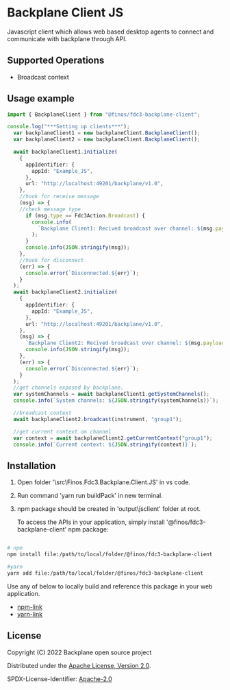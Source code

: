 # Backplane Client JS

Javascript client which allows web based desktop agents to connect and communicate with backplane through API.

## Supported Operations

- Broadcast context

## Usage example

```ts
import { BackplaneClient } from "@finos/fdc3-backplane-client";

console.log("***Setting up clients***");
  var backplaneClient1 = new backplaneClient.BackplaneClient();
  var backplaneClient2 = new backplaneClient.BackplaneClient();

  await backplaneClient1.initialize(
    {
      appIdentifier: {
        appId: "Example_JS",
      },
      url: "http://localhost:49201/backplane/v1.0",
    },
    //hook for receive message
    (msg) => {
    //check message type
      if (msg.type == Fdc3Action.Broadcast) {
        console.info(
          `Backplane Client1: Recived broadcast over channel: ${msg.payload.channelId}`
        );
      }
      console.info(JSON.stringify(msg));
    },
    //hook for disconnect
    (err) => {
      console.error(`Disconnected.${err}`);
    }
  );
  await backplaneClient2.initialize(
    {
      appIdentifier: {
        appId: "Example_JS",
      },
      url: "http://localhost:49201/backplane/v1.0",
    },
    (msg) => {
      `Backplane Client2: Recived broadcast over channel: ${msg.payload.channelId}`;
      console.info(JSON.stringify(msg));
    },
    (err) => {
      console.error(`Disconnected.${err}`);
    }
  );
  //get channels exposed by backplane.
  var systemChannels = await backplaneClient1.getSystemChannels();
  console.info(`System channels: ${JSON.stringify(systemChannels)}`);

  //broadcast context
  await backplaneClient2.broadcast(instrument, "group1");

  //get current context on channel
  var context = await backplaneClient2.getCurrentContext("group1");
  console.info(`Current context: ${JSON.stringify(context)}`);
```

## Installation

1. Open folder '\src\Finos.Fdc3.Backplane.Client.JS' in vs code.
2. Run command 'yarn run buildPack' in new terminal.
3. npm package should be created in 'output\jsclient' folder at root.

   To access the APIs in your application, simply install '@finos/fdc3-backplane-client' npm package:

```sh

# npm
npm install file:/path/to/local/folder/@finos/fdc3-backplane-client

#yarn
yarn add file:/path/to/local/folder/@finos/fdc3-backplane-client

```

Use any of below to locally build and reference this package in your web application.

- [npm-link](https://docs.npmjs.com/cli/link)
- [yarn-link](https://classic.yarnpkg.com/en/docs/cli/link/)

## License

Copyright (C) 2022 Backplane open source project

Distributed under the [Apache License, Version 2.0](http://www.apache.org/licenses/LICENSE-2.0).

SPDX-License-Identifier: [Apache-2.0](https://spdx.org/licenses/Apache-2.0)
